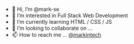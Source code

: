 - 👋 Hi, I’m @mark-se
- 👀 I’m interested in Full Stack Web Development
- 🌱 I’m currently learning HTML / CSS / JS
- 💞️ I’m looking to collaborate on ...
- 📫 How to reach me ... <a href="https://www.instagram.com/markintech">@markintech</a>

<!---
mark-se/mark-se is a ✨ special ✨ repository because its `README.md` (this file) appears on your GitHub profile.
You can click the Preview link to take a look at your changes.
--->

